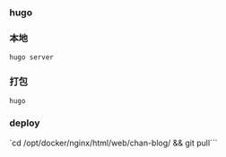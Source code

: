 ### hugo

### **本地**

`hugo server`

### **打包**

`hugo`

### **deploy**

`cd /opt/docker/nginx/html/web/chan-blog/ && git pull```


